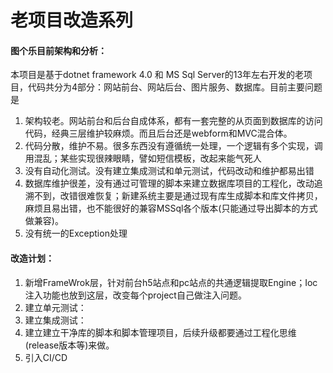 # 老项目改造系列

#### 图个乐目前架构和分析：

本项目是基于dotnet framework 4.0 和 MS Sql Server的13年左右开发的老项目，代码共分为4部分：网站前台、网站后台、图片服务、数据库。目前主要问题是

1. 架构较老。网站前台和后台自成体系，都有一套完整的从页面到数据库的访问代码，经典三层维护较麻烦。而且后台还是webform和MVC混合体。
2. 代码分散，维护不易。很多东西没有遵循统一处理，一个逻辑有多个实现，调用混乱；某些实现很辣眼睛，譬如短信模板，改起来能气死人
3. 没有自动化测试。没有建立集成测试和单元测试，代码改动和维护都易出错
4. 数据库维护很差，没有通过可管理的脚本来建立数据库项目的工程化，改动追溯不到，改错很难恢复；新建系统主要是通过现有库生成脚本和库文件拷贝，麻烦且易出错，也不能很好的兼容MSSql各个版本(只能通过导出脚本的方式做兼容)。
5. 没有统一的Exception处理

#### 改造计划：

1. 新增FrameWrok层，针对前台h5站点和pc站点的共通逻辑提取Engine；Ioc注入功能也放到这层，改变每个project自己做注入问题。
2. 建立单元测试：
3. 建立集成测试：
4. 建立建立干净库的脚本和脚本管理项目，后续升级都要通过工程化思维(release版本等)来做。
5. 引入CI/CD

